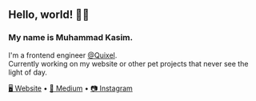 ## Hello, world! 👋🏼
### My name is Muhammad Kasim.

I'm a frontend engineer [@Quixel](https://twitter.com/quixeltools).<br/>
Currently working on my website or other pet projects that never see the light of day.

<a href="https://www.muhammadkasim.com">🖥 Website</a> • <a href="https://www.muhammadkasim.medium.com">📓 Medium</a> • <a href="https://www.instagram.com/hermitullah">📷 Instagram</a> 
